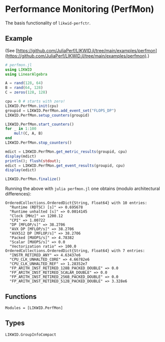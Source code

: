 # Performance Monitoring (PerfMon)

The basis functionality of `likwid-perfctr`.

## Example

(See [https://github.com/JuliaPerf/LIKWID.jl/tree/main/examples/perfmon](https://github.com/JuliaPerf/LIKWID.jl/tree/main/examples/perfmon).)

```julia
# perfmon.jl
using LIKWID
using LinearAlgebra

A = rand(128, 64)
B = rand(64, 128)
C = zeros(128, 128)

cpu = 0 # starts with zero!
LIKWID.PerfMon.init(cpu)
groupid = LIKWID.PerfMon.add_event_set("FLOPS_DP")
LIKWID.PerfMon.setup_counters(groupid)

LIKWID.PerfMon.start_counters()
for _ in 1:100
    mul!(C, A, B)
end
LIKWID.PerfMon.stop_counters()

mdict = LIKWID.PerfMon.get_metric_results(groupid, cpu)
display(mdict)
println(); flush(stdout);
edict = LIKWID.PerfMon.get_event_results(groupid, cpu)
display(edict)

LIKWID.PerfMon.finalize()
```

Running the above with `julia perfmon.jl` one obtains (modulo architectural differences):

```
OrderedCollections.OrderedDict{String, Float64} with 10 entries:
  "Runtime (RDTSC) [s]" => 0.695678
  "Runtime unhalted [s]" => 0.0014145
  "Clock [MHz]" => 1200.12
  "CPI" => 1.00722
  "DP [MFLOP/s]" => 38.2706
  "AVX DP [MFLOP/s]" => 38.2706
  "AVX512 DP [MFLOP/s]" => 38.2706
  "Packed [MUOPS/s]" => 4.78382
  "Scalar [MUOPS/s]" => 0.0
  "Vectorization ratio" => 100.0
OrderedCollections.OrderedDict{String, Float64} with 7 entries:
  "INSTR_RETIRED_ANY" => 4.63437e6
  "CPU_CLK_UNHALTED_CORE" => 4.66782e6
  "CPU_CLK_UNHALTED_REF" => 1.28352e7
  "FP_ARITH_INST_RETIRED_128B_PACKED_DOUBLE" => 0.0
  "FP_ARITH_INST_RETIRED_SCALAR_DOUBLE" => 0.0
  "FP_ARITH_INST_RETIRED_256B_PACKED_DOUBLE" => 0.0
  "FP_ARITH_INST_RETIRED_512B_PACKED_DOUBLE" => 3.328e6
```

## Functions

```@autodocs
Modules = [LIKWID.PerfMon]
```

## Types

```@docs
LIKWID.GroupInfoCompact
```